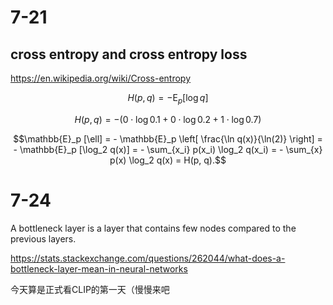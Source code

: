 # 7-21

## cross entropy and cross entropy loss

https://en.wikipedia.org/wiki/Cross-entropy

$$H(p, q)=-\operatorname{E}_p[\log q]$$

$$H(p,q)=−(0⋅\log0.1+0⋅\log0.2+1⋅\log0.7)$$

$$\mathbb{E}_p [\ell] = - \mathbb{E}_p \left[ \frac{\ln q(x)}{\ln(2)} \right] = - \mathbb{E}_p [\log_2 q(x)] = - \sum_{x_i} p(x_i) \log_2 q(x_i) = - \sum_{x} p(x) \log_2 q(x) = H(p, q).$$

# 7-24

A bottleneck layer is a layer that contains few nodes compared to the previous layers. 

https://stats.stackexchange.com/questions/262044/what-does-a-bottleneck-layer-mean-in-neural-networks

今天算是正式看CLIP的第一天（慢慢来吧